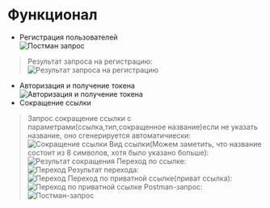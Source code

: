 # Функционал
* Регистрация пользователей  
![Постман запрос](https://i.ibb.co/PDGR8JW/Register.jpg)
> Результат запроса на регистрацию:  
![Результат запроса на регистрацию](https://i.ibb.co/NS2gMkP/Register-Result.jpg)
* Авторизация и получение токена  
![Авторизация и получение токена](https://i.ibb.co/kHhqNbQ/Auth.jpg)
* Сокращение ссылки  
> Запрос сокращение ссылки с параметрами(ссылка,тип,сокращенное название)если не указать название, оно сгенерируется автоматичиески:  
![Сокращение ссылки](https://i.ibb.co/cDPMd35/LinkAdd.jpg)
> Вид ссылки(Можем заметить, что название состоит из 8 символов, хотя было указано больше):  
![Результат сокращения](https://i.ibb.co/RBq8yf9/image.png)
> Переход по ссылке:  
![Переход](https://i.ibb.co/Y7TyHR0/image.png)
> Результат перехода:  
![Переход](https://i.ibb.co/vQj7GHT/image.png)
> Переход по приватной ссылке(приват ссылка):  
![Переход по приватной ссылке](https://i.ibb.co/xDnC6h9/image.png)
> Postman-запрос:  
![Постман-запрос](https://i.ibb.co/xm7ZXdL/image.png)
